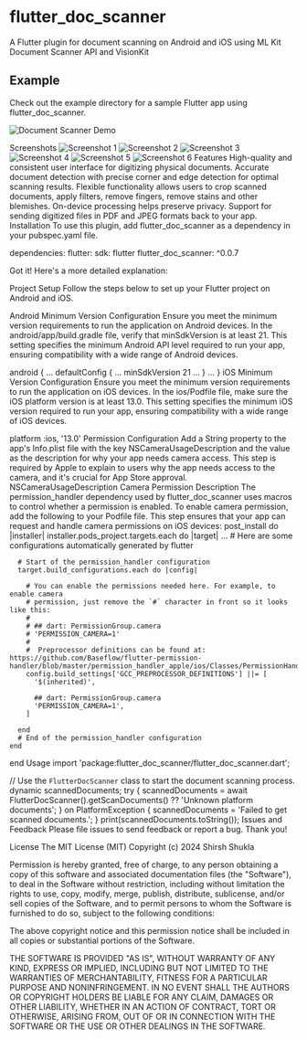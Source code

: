 # flutter_doc_scanner 
A Flutter plugin for document scanning on Android and iOS using ML Kit Document Scanner API and VisionKit

## Example 
Check out the example directory for a sample Flutter app using flutter_doc_scanner.

![Document Scanner Demo](doc_scan_demo.gif)


Screenshots 
![Screenshot 1](screen_shot_1)	![Screenshot 2](screen_shot_2)	![Screenshot 3](screen_shot_3)
![Screenshot 4](screen_shot_4)	![Screenshot 5](screen_shot_5)	![Screenshot 6](screen_shot_6)
Features 
High-quality and consistent user interface for digitizing physical documents.
Accurate document detection with precise corner and edge detection for optimal scanning results.
Flexible functionality allows users to crop scanned documents, apply filters, remove fingers, remove stains and other blemishes.
On-device processing helps preserve privacy.
Support for sending digitized files in PDF and JPEG formats back to your app.
Installation 
To use this plugin, add flutter_doc_scanner as a dependency in your pubspec.yaml file.

dependencies:
  flutter:
    sdk: flutter
  flutter_doc_scanner: ^0.0.7

Got it! Here's a more detailed explanation:

Project Setup 
Follow the steps below to set up your Flutter project on Android and iOS.

Android 
Minimum Version Configuration
Ensure you meet the minimum version requirements to run the application on Android devices. In the android/app/build.gradle file, verify that minSdkVersion is at least 21. This setting specifies the minimum Android API level required to run your app, ensuring compatibility with a wide range of Android devices.

android {
    ...
    defaultConfig {
        ...
        minSdkVersion 21
        ...
    }
    ...
}
iOS 
Minimum Version Configuration
Ensure you meet the minimum version requirements to run the application on iOS devices. In the ios/Podfile file, make sure the iOS platform version is at least 13.0. This setting specifies the minimum iOS version required to run your app, ensuring compatibility with a wide range of iOS devices.

platform :ios, '13.0'
Permission Configuration
Add a String property to the app's Info.plist file with the key NSCameraUsageDescription and the value as the description for why your app needs camera access. This step is required by Apple to explain to users why the app needs access to the camera, and it's crucial for App Store approval.
  <key>NSCameraUsageDescription</key>
  <string>Camera Permission Description</string>
The permission_handler dependency used by flutter_doc_scanner uses macros to control whether a permission is enabled. To enable camera permission, add the following to your Podfile file. This step ensures that your app can request and handle camera permissions on iOS devices:
  post_install do |installer|
    installer.pods_project.targets.each do |target|
      ... # Here are some configurations automatically generated by flutter

      # Start of the permission_handler configuration
      target.build_configurations.each do |config|

        # You can enable the permissions needed here. For example, to enable camera
        # permission, just remove the `#` character in front so it looks like this:
        #
        # ## dart: PermissionGroup.camera
        # 'PERMISSION_CAMERA=1'
        #
        #  Preprocessor definitions can be found at: https://github.com/Baseflow/flutter-permission-handler/blob/master/permission_handler_apple/ios/Classes/PermissionHandlerEnums.h
        config.build_settings['GCC_PREPROCESSOR_DEFINITIONS'] ||= [
          '$(inherited)',

          ## dart: PermissionGroup.camera
          'PERMISSION_CAMERA=1',
        ]

      end
      # End of the permission_handler configuration
    end
  end
Usage 
import 'package:flutter_doc_scanner/flutter_doc_scanner.dart';

// Use the `FlutterDocScanner` class to start the document scanning process.
dynamic scannedDocuments;
try {
  scannedDocuments = await FlutterDocScanner().getScanDocuments() ??
      'Unknown platform documents';
} on PlatformException {
  scannedDocuments = 'Failed to get scanned documents.';
}
print(scannedDocuments.toString());
Issues and Feedback 
Please file issues to send feedback or report a bug. Thank you!

License 
The MIT License (MIT) Copyright (c) 2024 Shirsh Shukla

Permission is hereby granted, free of charge, to any person obtaining a copy of this software and associated documentation files (the "Software"), to deal in the Software without restriction, including without limitation the rights to use, copy, modify, merge, publish, distribute, sublicense, and/or sell copies of the Software, and to permit persons to whom the Software is furnished to do so, subject to the following conditions:

The above copyright notice and this permission notice shall be included in all copies or substantial portions of the Software.

THE SOFTWARE IS PROVIDED "AS IS", WITHOUT WARRANTY OF ANY KIND, EXPRESS OR IMPLIED, INCLUDING BUT NOT LIMITED TO THE WARRANTIES OF MERCHANTABILITY, FITNESS FOR A PARTICULAR PURPOSE AND NONINFRINGEMENT. IN NO EVENT SHALL THE AUTHORS OR COPYRIGHT HOLDERS BE LIABLE FOR ANY CLAIM, DAMAGES OR OTHER LIABILITY, WHETHER IN AN ACTION OF CONTRACT, TORT OR OTHERWISE, ARISING FROM, OUT OF OR IN CONNECTION WITH THE SOFTWARE OR THE USE OR OTHER DEALINGS IN THE SOFTWARE.